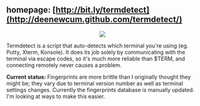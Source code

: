 ## homepage: [http://bit.ly/termdetect](http://deenewcum.github.com/termdetect/)

<p align="center">
  <img src="http://deenewcum.github.com/termdetect/images/termdetect_putty.png"/>
</p>

Termdetect is a script that auto-detects which terminal you're using (eg. Putty, Xterm, Konsole). It does its job solely by communicating with the terminal via escape codes, so it's much more reliable than $TERM, and connecting remotely never causes a problem.

**Current status:** Fingerprints are more brittle than I originally thought they might be; they vary due to terminal version number as well as terminal settings changes. Currently the fingerprints database is manually updated. I'm looking at ways to make this easier.

